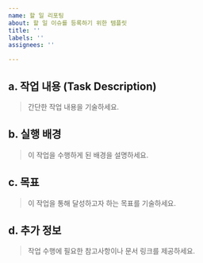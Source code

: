 ```yaml
---
name: 할 일 리포팅
about: 할 일 이슈를 등록하기 위한 템플릿
title: ''
labels: ''
assignees: ''

---
```


## a. 작업 내용 (Task Description)
> 간단한 작업 내용을 기술하세요.

## b. 실행 배경
> 이 작업을 수행하게 된 배경을 설명하세요.

## c. 목표
> 이 작업을 통해 달성하고자 하는 목표를 기술하세요.

## d. 추가 정보
> 작업 수행에 필요한 참고사항이나 문서 링크를 제공하세요.
